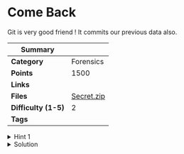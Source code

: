 # Come Back

Git is very good friend ! It commits our previous data also.

| Summary              |                            |
| -------------------- | -------------------------- |
| **Category**         | Forensics                  |
| **Points**           | 1500                       |
| **Links**            |                            |
| **Files**            | [Secret.zip](./Secret.zip) |
| **Difficulty (1-5)** | 2                          |
| **Tags**             |                            |

<details>
  <summary>Hint 1</summary>

Go through the Git History.

</details>

<details>
<summary>Solution</summary>
  
### Follow the following step to get the answer.

Check the git histroy and see what file changed across the commits.

You'll get the flag in one of the commits.

<details>
<summary>Disclose answer ?</summary>

```copy
CTF{G1T_1S_4W3S0M3}
```

</details>

</details>
